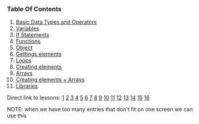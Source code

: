 ### Table Of Contents

1. [Basic Data Types and Operators](#basic-data-types)
1. [Variables](#variables)
1. [If Statements](#if)
1. [Functions](#functions)
1. [Object](#objects)
1. [Gettings elements](#get-element)
1. [Loops](#loops)
1. [Creating elements](#create-element)
1. [Arrays](#arrays)
1. [Creating elements + Arrays](#create-element-arrays)
1. [Libraries](#libraries)

Direct link to lessons: [1](#lesson1) [2](#lesson2) [3](#lesson3) [4](#lesson4) [5](#lesson5) [6](#lesson6) [7](#lesson7) [8](#lesson8) [9](#lesson9) [10](#lesson10) [11](#lesson11) [12](#lesson12) [13](#lesson13) [14](#lesson14) [15](#lesson15) [16](#lesson16)

NOTE: when we have too many entries that don't fit on one screen we can use this <!-- .slide: style="font-size:80%" -->
